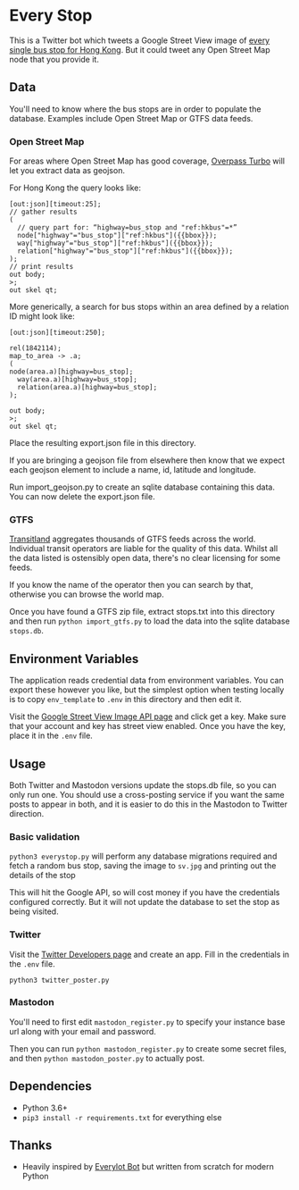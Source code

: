 # Every Stop

This is a Twitter bot which tweets a Google Street View image of [every single bus stop for Hong Kong](https://twitter.com/everystophk).  But it could tweet any Open Street Map node that you provide it.

## Data

You'll need to know where the bus stops are in order to populate the database.  Examples include Open Street Map or GTFS data feeds.

### Open Street Map

For areas where Open Street Map has good coverage, [Overpass Turbo](http://overpass-turbo.eu/) will let you extract data as geojson.

For Hong Kong the query looks like:

```
[out:json][timeout:25];
// gather results
(
  // query part for: “highway=bus_stop and "ref:hkbus"=*”
  node["highway"="bus_stop"]["ref:hkbus"]({{bbox}});
  way["highway"="bus_stop"]["ref:hkbus"]({{bbox}});
  relation["highway"="bus_stop"]["ref:hkbus"]({{bbox}});
);
// print results
out body;
>;
out skel qt;
```

More generically, a search for bus stops within an area defined by a relation ID might look like:

```
[out:json][timeout:250];

rel(1842114);
map_to_area -> .a;
(
node(area.a)[highway=bus_stop];
  way(area.a)[highway=bus_stop];
  relation(area.a)[highway=bus_stop];
);

out body;
>;
out skel qt;
```

Place the resulting export.json file in this directory.

If you are bringing a geojson file from elsewhere then know that we expect each geojson element to include a name, id, latitude and longitude.

Run import_geojson.py to create an sqlite database containing this data.  You can now delete the export.json file.

### GTFS

[Transitland](https://www.transit.land/feeds) aggregates thousands of GTFS feeds across the world.  Individual transit operators are liable for the quality of this data.  Whilst all the data listed is ostensibly open data, there's no clear licensing for some feeds.

If you know the name of the operator then you can search by that, otherwise you can browse the world map.

Once you have found a GTFS zip file, extract stops.txt into this directory and then run `python import_gtfs.py` to load the data into the sqlite database `stops.db`.

## Environment Variables

The application reads credential data from environment variables.  You can export these however you like, but the simplest option when testing locally is to copy `env_template` to `.env` in this directory and then edit it.

Visit the [Google Street View Image API page](https://developers.google.com/maps/documentation/streetview/) and click get a key. Make sure that your account and key has street view enabled.  Once you have the key, place it in the `.env` file.

## Usage

Both Twitter and Mastodon versions update the stops.db file, so you can only run one.  You should use a cross-posting service if you want the same posts to appear in both, and it is easier to do this in the Mastodon to Twitter direction.

### Basic validation

`python3 everystop.py` will perform any database migrations required and fetch a random bus stop, saving the image to `sv.jpg` and printing out the details of the stop

This will hit the Google API, so will cost money if you have the credentials configured correctly. But it will not update the database to set the stop as being visited.

### Twitter

Visit the [Twitter Developers page](https://developer.twitter.com/en/apps) and create an app.  Fill in the credentials in the `.env` file.

`python3 twitter_poster.py`

### Mastodon

You'll need to first edit `mastodon_register.py` to specify your instance base url along with your email and password.

Then you can run `python mastodon_register.py` to create some secret files, and then `python mastodon_poster.py` to actually post.

## Dependencies

* Python 3.6+
* `pip3 install -r requirements.txt` for everything else

## Thanks

* Heavily inspired by [Everylot Bot](https://github.com/fitnr/everylotbot) but written from scratch for modern Python
